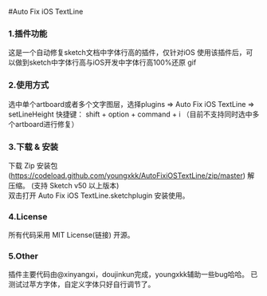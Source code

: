 #Auto Fix iOS TextLine

### 1.插件功能
这是一个自动修复sketch文档中字体行高的插件，仅针对iOS
使用该插件后，可以做到sketch中字体行高与iOS开发中字体行高100%还原
gif

### 2.使用方式
选中单个artboard或者多个文字图层，选择plugins => Auto Fix iOS TextLine => setLineHeight
快捷键： shift + option + command + i
（目前不支持同时选中多个artboard进行修复）

### 3.下载 & 安装
下载 Zip 安装包(https://codeload.github.com/youngxkk/AutoFixiOSTextLine/zip/master) 解压缩。 (支持 Sketch v50 以上版本)  
双击打开 Auto Fix iOS TextLine.sketchplugin 安装使用。

### 4.License
所有代码采用 MIT License(链接) 开源。

### 5.Other
插件主要代码由@xinyangxi，doujinkun完成，youngxkk辅助一些bug哈哈。
已测试过苹方字体，自定义字体只好自行调节了。
